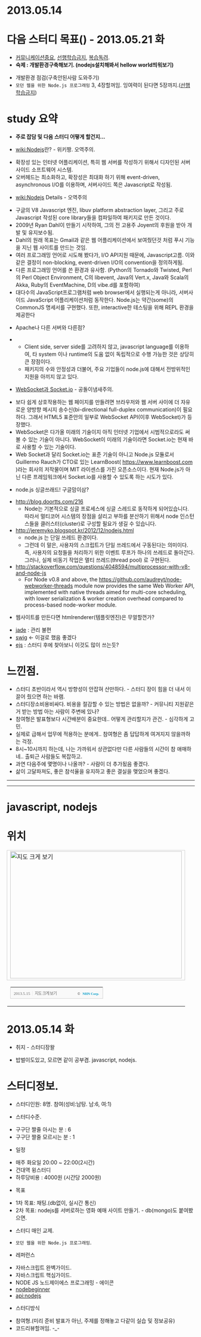 2013.05.14 
=======================================

# 다음 스터디 목표() - 2013.05.21 화
* [커뮤니케이션중요], [선행학습금지], [복습독려].
* __숙제 : 개발환경구축해보기. (nodejs설치해봐서 hellow world띄워보기)__

- 개발환경 점검(구축안된사람 도와주기)
- `모던 웹을 위한 Node.js 프로그래밍` 3, 4장할꺼임. 잉여력이 된다면 5장까지.([선행학습금지])
 
# study 요약
* __주로 잡담 및 다음 스터디 어떻게 할건지...__

* [wiki:Nodejs]란? - 위키짱. 오역주의.
 - 확장성 있는 인터넷 어플리케이션, 특히 웹 서버를 작성하기 위해서 디자인된 서버사이드 소프트웨어 시스템.
 - 오버헤드는 최소화하고, 확장성은 최대화 하기 위해 event-driven, asynchronous I/O를 이용하며, 서버사이드 쪽은 Javascript로 작성됨.

* [wiki:Nodejs] Details - 오역주의
 - 구글의 V8 Javascript 엔진, libuv platform abstraction layer, 그리고 주로 Javascript 작성된 core library들을 컴파일하여 패키지로 만든 것이다.
 - 2009년 Ryan Dahl이 만들기 시작하여, 그의 전 고용주 Joyent의 후원을 받아 개발 및 유지보수됨.
 - Dahl의 원래 목표는 Gmail과 같은 웹 어플리케이션에서 보여줬던것 처럼 푸시 기능을 지닌 웹 사이트를 만드는 것임.
 - 여러 프로그래밍 언어로 시도해 봤다가, I/O API지원 때문에, Javascript고름. 이와 같은 결정이 non-blocking, event-driven I/O의 convention을 정의하게됨.
 - 다른 프로그래밍 언어를 쓴 환경과 유사함. (Python의 Tornado와 Twisted, Perl의 Perl Object Environment, C의 libevent, Java의 Vert.x, Java와 Scala의 Akka, Ruby의 EventMachine, D의 vibe.d를 포함하여)
 - 대다수의 JavaScript프로그램처럼 web browser에서 실행되는게 아니라, 서버사이드 JavaScript 어플리케이션처럼 동작한다. Node.js는 약간(some)의 CommonJS 명세서를 구현했다. 또한, interactive한 테스팅을 위해 REPL 환경을 제공한다


* Apache나 다른 서버와 다른점?
 - [Node.js의 소개글 들에 대한 유감]: http://himskim.egloos.com/3810574
     - Client side, server side를 고려하지 않고, javascript language를 이용하여, 타 system 이나 runtime의 도움 없이 독립적으로 수행 가능한 것은 상당히 큰 장점이다.
     - 패키지의 수와 안정성과 더불어, 주요 기업들이 node.js에 대해서 전방위적인 지원을 아끼지 않고 있다.

* [WebSocket과 Socket.io] - 공돌이냄새주의.
 - 보다 쉽게 상호작용하는 웹 페이지를 만들려면 브라우저와 웹 서버 사이에 더 자유로운 양방향 메시지 송수신(bi-directional full-duplex communication)이 필요하다. 그래서 HTML5 표준안의 일부로 WebSocket API(이후 WebSocket)가 등장했다. 
 - WebSocket은 다가올 미래의 기술이지 아직 인터넷 기업에서 시범적으로라도 써 볼 수 있는 기술이 아니다. WebSocket이 미래의 기술이라면 Socket.io는 현재 바로 사용할 수 있는 기술이다. 
 - Web Socket과 달리 Socket.io는 표준 기술이 아니고 Node.js 모듈로서 Guillermo Rauch가 CTO로 있는 LearnBoost( https://www.learnboost.com )라는 회사의 저작물이며 MIT 라이센스를 가진 오픈소스이다. 현재 Node.js가 아닌 다른 프레임워크에서 Socket.io를 사용할 수 있도록 하는 시도가 있다. 

* node.js 싱글쓰래드! 구글맘이삼?
 - http://blog.doortts.com/216
     - Node는 기본적으로 싱글 프로세스에 싱글 스레드로 동작하게 되어있습니다. 따라서 멀티코어 시스템의 장점을 살리고 부하를 분산하기 위해서 node 인스턴스들을 클러스터(cluster)로 구성할 필요가 생길 수 있습니다. 
 - http://jeremyko.blogspot.kr/2012/12/nodejs.html
   - node.js 는 단일 쓰레드 환경이다.
   - 그런데 이 말은, 사용자의 스크립트가 단일 쓰레드에서 구동된다는 의미이다. 즉, 사용자의 요청들을 처리하기 위한 이벤트 루프가 하나의 쓰레드로 돌아간다. 그러나, 실제 비동기 작업은 멀티 쓰레드(thread pool) 로 구현된다.
 - http://stackoverflow.com/questions/4048594/multiprocessor-with-v8-and-node-js
     - For Node v0.8 and above, the https://github.com/audreyt/node-webworker-threads module now provides the same Web Worker API, implemented with native threads aimed for multi-core scheduling, with lower serialization & worker creation overhead compared to process-based node-worker module.

* 웹사이트를 만든다면 htmlrenderer(템플릿엔진)은 무얼할껀가?
 - [jade] : 관리 불편
 - [swig] <- 이걸로 했음 좋겠다
 - [ejs] : 스터디 후에 찾아보니 이것도 많이 쓰는듯?

# 느낀점.
* 스터디 초반이라서 역시 방향성이 안잡혀 산만하다. - 스터디 장이 힘을 더 내서 이끌어 줬으면 하는 바램.
* 스터디장소비용비싸다. 비용을 절감할 수 있는 방법은 없을까? - 커뮤니티 지원같은거 받는 방법 아는 사람이 주변에 있나?
* 참여형은 발표형보다 시간배분이 중요한데.. 어떻게 관리할지가 관건. - 심각하게 고민.
* 실제로 급해서 업무에 적용하는 분에게.. 참여형은 좀 답답하게 여겨지지 않을까하는 걱정.
* 8시~10시까지 하는데, 나는 가까워서 상관없다만 다른 사람들의 시간이 참 애매하네.. 출퇴근 사람들도 복잡하고.
* 과연 다음주에 몇명이나 나올까? - 사람이 더 추가됬음 좋겠다.
* 삶이 고달파져도, 좋은 참석율을 유지하고 좋은 결실을 맺었으며 좋겠다.

--------------------------------------------------------------------------------

[swig]: http://paularmstrong.github.io/swig/
[ejs]: http://embeddedjs.com/
[wiki:Nodejs]: http://en.wikipedia.org/wiki/Nodejs

[socket.io]: http://socket.io/
[stackoverflow:HTML5 websocket API and node.js]: http://stackoverflow.com/questions/4673510/html5-websocket-api-and-node-js
[jade]: http://jade-lang.com/
[커뮤니케이션중요]: http://www.jiniya.net/wp/archives/10554
[선행학습금지]: http://blog.daum.net/romuromu/286
[복습독려]: http://blog.naver.com/danah_m/20155427215
[WebSocket과 Socket.io]: http://helloworld.naver.com/helloworld/1336

--------------------------------------------------------------------------------

# javascript, nodejs

# 위치
<table cellpadding="0" cellspacing="0" width="462"> <tr> <td style="border:1px solid #cecece;"><a href="http://map.naver.com/?dlevel=13&lat=37.5403974&lng=127.0687361&searchCoord=127.0824383%3B37.5345076&query=6rG064yAIOycmeyKpO2EsOuUlA%3D%3D&menu=location&tab=1&mapMode=0&enc=b64" target="_blank"><img src="http://prt.map.naver.com/mashupmap/print?key=p1368546827027_-468616622" width="460" height="340" alt="지도 크게 보기" title="지도 크게 보기" border="0" style="vertical-align:top;"/></a></td> </tr> <tr> <td>  <table cellpadding="0" cellspacing="0" width="100%">  <tr>  <td height="30" bgcolor="#f9f9f9" align="left" style="padding-left:9px; border-left:1px solid #cecece; border-bottom:1px solid #cecece;">   <span style="font-family: tahoma; font-size: 11px; color:#666;">2013.5.15</span>&nbsp;<span style="font-size: 11px; color:#e5e5e5;">|</span>&nbsp;<a style="font-family: dotum,sans-serif; font-size: 11px; color:#666; text-decoration: none; letter-spacing: -1px;" href="http://map.naver.com/?dlevel=13&lat=37.5403974&lng=127.0687361&searchCoord=127.0824383%3B37.5345076&query=6rG064yAIOycmeyKpO2EsOuUlA%3D%3D&menu=location&tab=1&mapMode=0&enc=b64" target="_blank">지도 크게 보기</a>  </td>  <td width="98" bgcolor="#f9f9f9" align="right" style="text-align:right; padding-right:9px; border-right:1px solid #cecece; border-bottom:1px solid #cecece;">   <span style="float:right;"><span style="font-size:9px; font-family:Verdana, sans-serif; color:#444;">&copy;&nbsp;</span>&nbsp;<a style="font-family:tahoma; font-size:9px; font-weight:bold; color:#009bc8; text-decoration:none;" href="http://www.nhncorp.com" target="_blank">NHN Corp.</a></span>  </td>  </tr>  </table> </td> </tr>  </table>


# 2013.05.14 화
* 취지 - 스터디장왈
 - 밥벌이도있고, 모르면 같이 공부겸. javascript, nodejs.

# 스터디정보.
* 스터디인원: 8명. 참여(성비:남탕. 남:6, 여:1)

* 스터디수준.
 - 구구단 짤줄 아시는 분 : 6
 - 구구단 짤줄 모르시는 분 : 1

* 일정
 - 매주 화요일 20:00 ~ 22:00(2시간)
 - 건대역 윙스터디
 - 하루당비용 : 4000원 (시간당 2000원)

* 목표
 - 1차 목표: 채팅.(db없이, 실시간 통신)
 - 2차 목표: nodejs를 서버로하는 영화 예매 사이트 만들기. - db(mongo)도 붙여봤으면.

* 스터디 매인 교제.
 - `모던 웹을 위한 Node.js 프로그래밍`.

* 레퍼런스
 - 자바스크립트 완벽가이드.
 - 자바스크립트 핵심가이드.
 - NODE JS 노드제이에스 프로그래밍 - 에이콘
 - [nodebeginner]
 - [api:nodejs]

* 스터디방식
 - 참여형.(미리 준비 발표가 아닌, 주제를 정해놓고 다같이 실습 및 정보공유)
 - 코드리뷰할꺼임. -_-

[nodebeginner]: http://www.nodebeginner.org/
[api:nodejs]: http://nodejs.org/docs/latest/api/